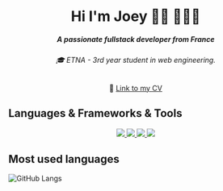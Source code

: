 
<h1 align="center">Hi I'm Joey 👋🏾 👩🏾‍💻</h1>
<h5 align="center">A passionate fullstack developer from France</h5>
<h6 align="center">🎓 ETNA - 3rd year student in web engineering.</h6>
<p align="center">
  📄 <a href="[https://raw.githubusercontent.com/<votre-utilisateur>/<nom-du-depot>/main/cv.pdf](https://github.com/Joeybervin/Joeybervin/blob/main/CV%20BERVIN%20Joey%20-%20d%C3%A9veloppeuse%20fullstack.pdf" target="_blank">Link to my CV</a>
</p>

## Languages & Frameworks & Tools

<p align="center">
  <a href="https://skillicons.dev">
    <img src="https://skillicons.dev/icons?i=html,css,js,ts,sass,react,nodejs,redux,express,vite,python" />
    <img src="https://skillicons.dev/icons?i=mongodb,postgresql,mysql,docker" />
    <img src="https://skillicons.dev/icons?i=tailwind,bootstrap,vercel,git" />  
    <img src="https://skillicons.dev/icons?i=figma,illustrator" />  
  </a>
</p>



## Most used languages

![GitHub Langs](https://github-readme-stats.vercel.app/api/top-langs/?username=Joeybervin&layout=compact&theme=black-gray)



<!--
**Joeybervin/Joeybervin** is a ✨ _special_ ✨ repository because its `README.md` (this file) appears on your GitHub profile.

Here are some ideas to get you started:

- 🔭 I’m currently working on ...
- 🌱 I’m currently learning ...
- 👯 I’m looking to collaborate on ...
- 💬 Ask me about ...
- 📫 How to reach me: ...
- ⚡ Fun fact: ...
-->
